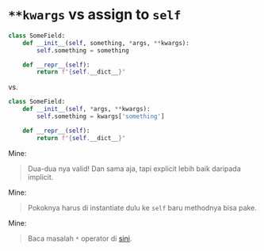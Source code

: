 # `**kwargs` vs assign to `self`

```python
class SomeField:
    def __init__(self, something, *args, **kwargs):
        self.something = something

    def __repr__(self):
        return f"{self.__dict__}"
```

vs.

```python
class SomeField:
    def __init__(self, *args, **kwargs):
        self.something = kwargs['something']

    def __repr__(self):
        return f"{self.__dict__}"
```

Mine:
> Dua-dua nya valid! Dan sama aja, tapi explicit lebih baik daripada implicit.

Mine:
> Pokoknya harus di instantiate dulu ke `self` baru methodnya bisa pake.

Mine:
> Baca masalah `*` operator di [sini](../_tidbits/*_what-is-it-exactly.md).
